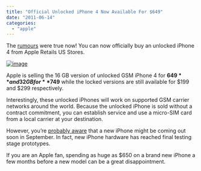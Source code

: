 ```yaml
---
title: "Official Unlocked iPhone 4 Now Available For $649"
date: "2011-06-14"
categories: 
  - "apple"
---
```


The [rumours](https://twitter.com/#!/k_avinash/status/80097265628360705) were true now! You can now officially buy an unlocked iPhone 4 from Apple Retails US Stores.

[![image](http://lh5.ggpht.com/-tt99BJ7Ulms/TfduFhwXJiI/AAAAAAAACEc/VoQx4vo_G9A/image_thumb%25255B1%25255D.png?imgmax=800 "image")](http://lh4.ggpht.com/-OiVMJ79gyyA/TfduEqP6m-I/AAAAAAAACEY/InrRlsUYUmI/s1600-h/image%25255B5%25255D.png)

Apple is selling the 16 GB version of unlocked GSM iPhone 4 for **$649** and 32 GB for **$749** while the locked versions are still available for $199 and $299 respectively.

Interestingly, these unlocked iPhones will work on supported GSM carrier networks around the world. Because the unlocked iPhone is sold without a contract commitment, you can establish service and use a micro-SIM card from a local carrier at your destination.

However, you’re [probably aware](https://twitter.com/#!/k_avinash/status/72721767071887360) that a new iPhone might be coming out soon in September. In fact, new iPhone hardware has reached final testing stage prototypes.

If you are an Apple fan, spending as huge as $650 on a brand new iPhone a few months before a new model can be a great disappointment.
